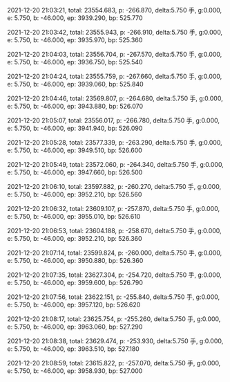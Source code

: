 2021-12-20 21:03:21, total: 23554.683, p: -266.870, delta:5.750 手, g:0.000, e: 5.750, b: -46.000, ep: 3939.290, bp: 525.770

2021-12-20 21:03:42, total: 23555.943, p: -266.910, delta:5.750 手, g:0.000, e: 5.750, b: -46.000, ep: 3935.970, bp: 525.360

2021-12-20 21:04:03, total: 23556.704, p: -267.570, delta:5.750 手, g:0.000, e: 5.750, b: -46.000, ep: 3936.750, bp: 525.540

2021-12-20 21:04:24, total: 23555.759, p: -267.660, delta:5.750 手, g:0.000, e: 5.750, b: -46.000, ep: 3939.060, bp: 525.840

2021-12-20 21:04:46, total: 23569.807, p: -264.680, delta:5.750 手, g:0.000, e: 5.750, b: -46.000, ep: 3943.880, bp: 526.070

2021-12-20 21:05:07, total: 23556.017, p: -266.780, delta:5.750 手, g:0.000, e: 5.750, b: -46.000, ep: 3941.940, bp: 526.090

2021-12-20 21:05:28, total: 23577.339, p: -263.290, delta:5.750 手, g:0.000, e: 5.750, b: -46.000, ep: 3949.510, bp: 526.600

2021-12-20 21:05:49, total: 23572.060, p: -264.340, delta:5.750 手, g:0.000, e: 5.750, b: -46.000, ep: 3947.660, bp: 526.500

2021-12-20 21:06:10, total: 23597.882, p: -260.270, delta:5.750 手, g:0.000, e: 5.750, b: -46.000, ep: 3952.210, bp: 526.560

2021-12-20 21:06:32, total: 23609.107, p: -257.870, delta:5.750 手, g:0.000, e: 5.750, b: -46.000, ep: 3955.010, bp: 526.610

2021-12-20 21:06:53, total: 23604.188, p: -258.670, delta:5.750 手, g:0.000, e: 5.750, b: -46.000, ep: 3952.210, bp: 526.360

2021-12-20 21:07:14, total: 23599.824, p: -260.000, delta:5.750 手, g:0.000, e: 5.750, b: -46.000, ep: 3950.880, bp: 526.360

2021-12-20 21:07:35, total: 23627.304, p: -254.720, delta:5.750 手, g:0.000, e: 5.750, b: -46.000, ep: 3959.600, bp: 526.790

2021-12-20 21:07:56, total: 23622.151, p: -255.840, delta:5.750 手, g:0.000, e: 5.750, b: -46.000, ep: 3957.120, bp: 526.620

2021-12-20 21:08:17, total: 23625.754, p: -255.260, delta:5.750 手, g:0.000, e: 5.750, b: -46.000, ep: 3963.060, bp: 527.290

2021-12-20 21:08:38, total: 23629.474, p: -253.930, delta:5.750 手, g:0.000, e: 5.750, b: -46.000, ep: 3963.510, bp: 527.180

2021-12-20 21:08:59, total: 23615.822, p: -257.070, delta:5.750 手, g:0.000, e: 5.750, b: -46.000, ep: 3958.930, bp: 527.000
